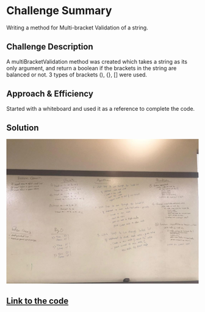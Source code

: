 # Challenge Summary
Writing a method for Multi-bracket Validation of a string.

## Challenge Description
A multiBracketValidation method was created which takes a string as its only argument, and return a boolean if 
the brackets in the string are balanced or not. 3 types of brackets (), {}, [] were used.

## Approach & Efficiency
Started with a whiteboard and used it as a reference to complete the code.

## Solution
![Whiteboard](https://github.com/kushshrestha01/data-structures-and-algorithms/blob/master/assets/linked_list.jpeg) <br/>

## [Link to the code](https://github.com/kushshrestha01/data-structures-and-algorithms/blob/master/401-code-challenges/src/main/java/linkedList/LinkedList.java)
